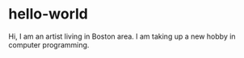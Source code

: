 # hello-world 
Hi,
I am an artist living in Boston area.  I am taking up a new hobby in computer programming.
